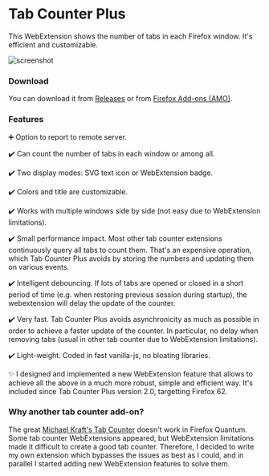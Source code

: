 # Tab Counter Plus

This WebExtension shows the number of tabs in each Firefox window. It's efficient and customizable.

![screenshot](https://user-images.githubusercontent.com/7477678/41196910-b9a322f6-6c4c-11e8-94f9-5f50f24a73b0.png)

### Download

You can download it from [Releases](https://github.com/Loirooriol/tab-counter-plus/releases) or from [Firefox Add-ons (AMO)](https://addons.mozilla.org/firefox/addon/tab-counter-plus).

### Features

:heavy_plus_sign: Option to report to remote server.

:heavy_check_mark: Can count the number of tabs in each window or among all.

:heavy_check_mark: Two display modes: SVG text icon or WebExtension badge.

:heavy_check_mark: Colors and title are customizable.

:heavy_check_mark: Works with multiple windows side by side (not easy due to WebExtension limitations).

:heavy_check_mark: Small performance impact. Most other tab counter extensions continuously query all tabs to count them. That's an expensive operation, which Tab Counter Plus avoids by storing the numbers and updating them on various events.

:heavy_check_mark: Intelligent debouncing. If lots of tabs are opened or closed in a short period of time (e.g. when restoring previous session during startup), the webextension will delay the update of the counter.

:heavy_check_mark: Very fast. Tab Counter Plus avoids asynchronicity as much as possible in order to achieve a faster update of the counter. In particular, no delay when removing tabs (usual in other tab counter due to WebExtension limitations).

:heavy_check_mark: Light-weight. Coded in fast vanilla-js, no bloating libraries.

:sparkles: I designed and implemented a new WebExtension feature that allows to achieve all the above in a much more robust, simple and efficient way. It's included since Tab Counter Plus version 2.0, targetting Firefox 62.

### Why another tab counter add-on?

The great [Michael Kraft's Tab Counter](https://web.archive.org/web/20171114170649/https://addons.mozilla.org/en-US/firefox/addon/tab-counter/) doesn't work in Firefox Quantum. Some tab counter WebExtensions appeared, but WebExtension limitations made it difficult to create a good tab counter. Therefore, I decided to write my own extension which bypasses the issues as best as I could, and in parallel I started adding new WebExtension features to solve them.
